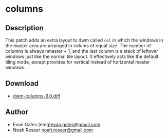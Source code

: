 columns
=======

Description
-----------
This patch adds an extra layout to dwm called `col` in which the windows in the
master area are arranged in colums of equal size. The number of columns is
always nmaster + 1, and the last column is a stack of leftover windows just
like the normal tile layout. It effectively acts like the default tiling mode,
except provides for vertical instead of horizontal master windows.

Download
--------
* [dwm-columns-6.0.diff](dwm-columns-6.0.diff)

Author
------
* Evan Gates (emg)<evan.gates@gmail.com>
* Noah Rosser <noah.rosser@gmail.com>
